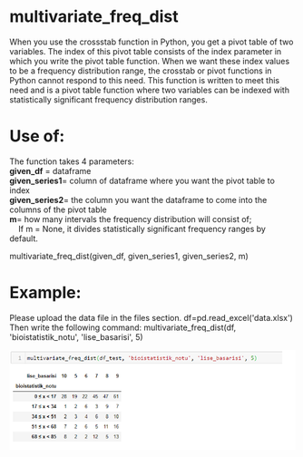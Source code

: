 # multivariate_freq_dist

When you use the crossstab function in Python, you get a pivot table of two variables. 
The index of this pivot table consists of the index parameter in which you write the pivot table function. 
When we want these index values to be a frequency distribution range, the crosstab or pivot functions in Python cannot 
respond to this need. This function is written to meet this need and is a pivot table function where two variables can be 
indexed with statistically significant frequency distribution ranges.

# Use of:

The function takes 4 parameters: <br/>
**given_df** = dataframe <br/>
**given_series1**= column of dataframe where you want the pivot table to index <br/>
**given_series2**= the column you want the dataframe to come into the columns of the pivot table <br/>
**m**= how many intervals the frequency distribution will consist of; <br/>
    If m = None, it divides statistically significant frequency ranges by default. <br/>
    

multivariate_freq_dist(given_df, given_series1, given_series2, m)

# Example:
Please upload the data file in the files section.
df=pd.read_excel('data.xlsx')
Then write the following command:
multivariate_freq_dist(df, 'bioistatistik_notu', 'lise_basarisi', 5)

<img src="/images/multivariate_freq_dist_for_github.png" 
data-canonical-src="https://user-images.githubusercontent.com/28653377/75344783-65936880-58ac-11ea-97fd-ccd0f62b7c51.png" />

